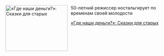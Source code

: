 <!--2025-06-30 10:15:57-->
<div class="yb">
  <div class="rss kino_kino"><a href="https://www.kino-teatr.ru/kino/art/tv/7869/" title="«Где наши деньги?»: Сказки для старых"><img src="https://www.kino-teatr.ru/art/9/6/7869/poster.jpg" width="196" height="147" align="left" hspace="5" style="margin: 0px 10px 0px 5px" alt="«Где наши деньги?»: Сказки для старых"/></a>50-летний режиссер ностальгирует по временам своей молодости <p class="titl"><a href="https://www.kino-teatr.ru/kino/art/tv/7869/">«Где наши деньги?»: Сказки для старых</a></p></div>
</div>
